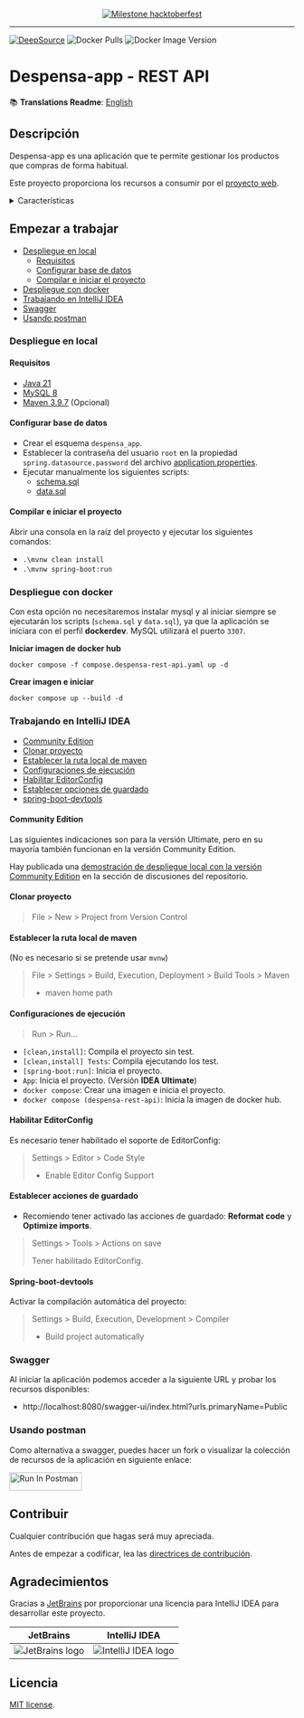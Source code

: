 <a href="https://github.com/despensa-app/despensa-rest-api/issues/2">
<div align="center">

![Milestone hacktoberfest][github-milestone-shield]

</div>
</a>

---

[![DeepSource][deepsource-issues-badge]][deepsource-project-url]
![Docker Pulls][docker-pull-shield]
![Docker Image Version][docker-version-shield]

# Despensa-app - REST API

📚 **Translations Readme**: [English](translations/README.en.md)

## Descripción

Despensa-app es una aplicación que te permite gestionar los productos que compras de forma habitual.

Este proyecto proporciona los recursos a consumir por el [proyecto web][github-project-web-url].

<details>
<summary>Características</summary>

- Ver/Crear/Modificar/Eliminar listas
- Listas públicas
- Listas por usuario (privadas)
- Agregar productos a la lista
- Filtrar productos
- Ver información de un producto
- Marcar productos de la lista
- Crear usuario
- Autenticación
- Autorización JWT
- Administración (Pendiente)

</details>

## Empezar a trabajar

- [Despliegue en local](#despliegue-en-local)
    - [Requisitos](#requisitos)
    - [Configurar base de datos](#configurar-base-de-datos)
    - [Compilar e iniciar el proyecto](#compilar-e-iniciar-el-proyecto)
- [Despliegue con docker](#despliegue-con-docker)
- [Trabajando en IntelliJ IDEA](#trabajando-en-intellij-idea)
- [Swagger](#swagger)
- [Usando postman](#usando-postman)

### Despliegue en local

#### Requisitos

* [Java 21][java-temurin-url]
* [MySQL 8][mysql-url]
* [Maven 3.9.7][maven-url] (Opcional)

#### Configurar base de datos

- Crear el esquema `despensa_app`.
- Establecer la contraseña del usuario `root` en la propiedad
  `spring.datasource.password` del archivo [application.properties](src/main/resources/application.properties).
- Ejecutar manualmente los siguientes scripts:
    - [schema.sql](src/main/resources/db/schema.sql)
    - [data.sql](src/main/resources/db/data.sql)

#### Compilar e iniciar el proyecto

Abrir una consola en la raíz del proyecto y ejecutar los siguientes comandos:

- `.\mvnw clean install`
- `.\mvnw spring-boot:run`

### Despliegue con docker

Con esta opción no necesitaremos instalar mysql y al iniciar siempre se ejecutarán los scripts (`schema.sql` y
`data.sql`), ya que la aplicación se iniciara con el perfil **dockerdev**.
MySQL utilizará el puerto `3307`.

**Iniciar imagen de docker hub**

```shell
docker compose -f compose.despensa-rest-api.yaml up -d
```

**Crear imagen e iniciar**

```shell
docker compose up --build -d
```

### Trabajando en IntelliJ IDEA

- [Community Edition](#community-edition)
- [Clonar proyecto](#clonar-proyecto)
- [Establecer la ruta local de maven](#establecer-la-ruta-local-de-maven)
- [Configuraciones de ejecución](#configuraciones-de-ejecución)
- [Habilitar EditorConfig](#habilitar-editorconfig)
- [Establecer opciones de guardado](#establecer-acciones-de-guardado)
- [spring-boot-devtools](#spring-boot-devtools)

#### Community Edition

Las siguientes indicaciones son para la versión Ultimate, pero en su mayoría también funcionan en la versión Community
Edition.

Hay publicada una [demostración de despliegue local con la versión Community Edition][github-discussion-url] en la
sección de discusiones del repositorio.

#### Clonar proyecto

> File > New > Project from Version Control

#### Establecer la ruta local de maven

(No es necesario si se pretende usar `mvnw`)

> File > Settings > Build, Execution, Deployment > Build Tools > Maven
> - maven home path

#### Configuraciones de ejecución

> Run > Run...

- `[clean,install]`: Compila el proyecto sin test.
- `[clean,install] Tests`: Compila ejecutando los test.
- `[spring-boot:run]`: Inicia el proyecto.
- `App`: Inicia el proyecto. (Versión **IDEA Ultimate**)
- `docker compose`: Crear una imagen e inicia el proyecto.
- `docker compose (despensa-rest-api)`: Inicia la imagen de docker hub.

#### Habilitar EditorConfig

Es necesario tener habilitado el soporte de EditorConfig:

> Settings > Editor > Code Style
> - Enable Editor Config Support

#### Establecer acciones de guardado

- Recomiendo tener activado las acciones de guardado: **Reformat code** y **Optimize imports**.

> Settings > Tools > Actions on save
>
> Tener habilitado EditorConfig.

#### Spring-boot-devtools

Activar la compilación automática del proyecto:

> Settings > Build, Execution, Development > Compiler
> - Build project automatically

### Swagger

Al iniciar la aplicación podemos acceder a la siguiente URL y probar los recursos disponibles:

- http://localhost:8080/swagger-ui/index.html?urls.primaryName=Public

### Usando postman

Como alternativa a swagger, puedes hacer un fork o visualizar la colección de recursos de la aplicación en siguiente
enlace:

[<img src="https://run.pstmn.io/button.svg" alt="Run In Postman" style="width: 128px; height: 32px;">][postman-url]

## Contribuir

Cualquier contribución que hagas será muy apreciada.

Antes de empezar a codificar, lea las [directrices de contribución](CONTRIBUTING.md).

## Agradecimientos

Gracias a [JetBrains](https://www.jetbrains.com/?from=SoftN%20CMS) por proporcionar una licencia para IntelliJ IDEA para
desarrollar este proyecto.

| JetBrains                                                                                             | IntelliJ IDEA                                                                                                      |
|-------------------------------------------------------------------------------------------------------|--------------------------------------------------------------------------------------------------------------------|
| ![JetBrains logo](https://resources.jetbrains.com/storage/products/company/brand/logos/jetbrains.svg) | ![IntelliJ IDEA logo](https://resources.jetbrains.com/storage/products/company/brand/logos/IntelliJ_IDEA_icon.svg) |

## Licencia

[MIT license](LICENSE).


[deepsource-issues-badge]: https://app.deepsource.com/gh/despensa-app/despensa-rest-api.svg/?label=active+issues&show_trend=true&token=UvUyf5Wchx79wdiTOVRyO6RN

[deepsource-project-url]: https://app.deepsource.com/gh/despensa-app/despensa-rest-api/

[docker-pull-shield]: https://img.shields.io/docker/pulls/nmarulo/despensa-app?style=flat-square&link=https%3A%2F%2Fhub.docker.com%2Fr%2Fnmarulo%2Fdespensa-app

[docker-version-shield]: https://img.shields.io/docker/v/nmarulo/despensa-app?sort=date&style=flat-square&label=Docker%20versi%C3%B3n&link=https%3A%2F%2Fhub.docker.com%2Fr%2Fnmarulo%2Fdespensa-app%2Ftags

[github-milestone-shield]: https://img.shields.io/github/milestones/progress/despensa-app/despensa-rest-api/1?style=flat-square

[github-project-web-url]: https://github.com/despensa-app/despensa-web

[java-temurin-url]: https://adoptium.net/es/temurin/releases/?version=21

[mysql-url]: https://dev.mysql.com/downloads/mysql/

[maven-url]: https://dlcdn.apache.org/maven/maven-3/3.9.7/binaries/

[postman-url]: https://app.getpostman.com/run-collection/3462094-24c69e86-2ae0-42da-a1f0-55d411d60ad6?action=collection%2Ffork&source=rip_markdown&collection-url=entityId%3D3462094-24c69e86-2ae0-42da-a1f0-55d411d60ad6%26entityType%3Dcollection%26workspaceId%3Dfaa3b08b-5495-45eb-a53f-5d832821e4f2#?env%5Bdespensa-app%20-%20local%5D=W3sia2V5IjoidXJsIiwidmFsdWUiOiJodHRwOi8vbG9jYWxob3N0OjgwODAvYXBpIiwiZW5hYmxlZCI6dHJ1ZSwic2Vzc2lvblZhbHVlIjoiaHR0cDovL2xvY2FsaG9zdDo4MDgwL2FwaSIsInNlc3Npb25JbmRleCI6MH1d

[github-discussion-url]: https://github.com/despensa-app/despensa-rest-api/discussions/29
